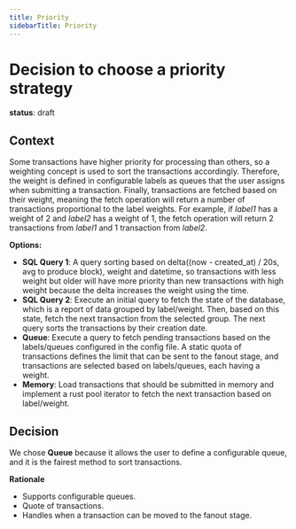 ```yaml
---
title: Priority
sidebarTitle: Priority
---
```


# Decision to choose a priority strategy

**status**: draft

## Context

Some transactions have higher priority for processing than others, so a weighting concept is used to sort the transactions accordingly. Therefore, the weight is defined in configurable labels as queues that the user assigns when submitting a transaction. Finally, transactions are fetched based on their weight, meaning the fetch operation will return a number of transactions proportional to the label weights. For example, if *label1* has a weight of 2 and *label2* has a weight of 1, the fetch operation will return 2 transactions from *label1* and 1 transaction from *label2*.

**Options:**
  - **SQL Query 1**: A query sorting based on delta((now - created_at) / 20s, avg to produce block), weight and datetime, so transactions with less weight but older will have more priority than new transactions with high weight because the delta increases the weight using the time.
  - **SQL Query 2**: Execute an initial query to fetch the state of the database, which is a report of data grouped by label/weight. Then, based on this state, fetch the next transaction from the selected group. The next query sorts the transactions by their creation date.
  - **Queue**: Execute a query to fetch pending transactions based on the labels/queues configured in the config file. A static quota of transactions defines the limit that can be sent to the fanout stage, and transactions are selected based on labels/queues, each having a weight.
  - **Memory**: Load transactions that should be submitted in memory and implement a rust pool iterator to fetch the next transaction based on label/weight. 

## Decision

We chose **Queue** because it allows the user to define a configurable queue, and it is the fairest method to sort transactions.

**Rationale**
  - Supports configurable queues.
  - Quote of transactions.
  - Handles when a transaction can be moved to the fanout stage.

